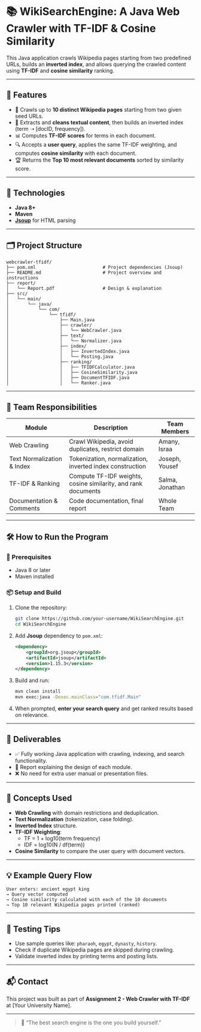 # 📚 WikiSearchEngine: A Java Web Crawler with TF-IDF & Cosine Similarity

This Java application crawls Wikipedia pages starting from two predefined URLs, builds an **inverted index**, and allows querying the crawled content using **TF-IDF** and **cosine similarity** ranking.

---

## 🚀 Features

- 🔗 Crawls up to **10 distinct Wikipedia pages** starting from two given seed URLs.
- 🧹 Extracts and **cleans textual content**, then builds an inverted index (term ➝ [docID, frequency]).
- 📊 Computes **TF-IDF scores** for terms in each document.
- 🔍 Accepts a **user query**, applies the same TF-IDF weighting, and computes **cosine similarity** with each document.
- 🏆 Returns the **Top 10 most relevant documents** sorted by similarity score.

---

## 🔧 Technologies

- **Java 8+**
- **Maven**
- **[Jsoup](https://jsoup.org/)** for HTML parsing

---

## 🗂️ Project Structure

```
webcrawler-tfidf/
├── pom.xml                         # Project dependencies (Jsoup)
├── README.md                       # Project overview and instructions
├── report/
│   └── Report.pdf                  # Design & explanation
├── src/
│   └── main/
│       └── java/
│           └── com/
│               └── tfidf/
│                   ├── Main.java
│                   ├── crawler/
│                   │   └── WebCrawler.java
│                   ├── text/
│                   │   └── Normalizer.java
│                   ├── index/
│                   │   ├── InvertedIndex.java
│                   │   └── Posting.java
│                   ├── ranking/
│                   │   ├── TFIDFCalculator.java
│                   │   ├── CosineSimilarity.java
│                   │   ├── DocumentTFIDF.java
│                   │   └── Ranker.java
```

---

## 👥 Team Responsibilities

| Module                       | Description                                                         | Team Members         |
|-----------------------------|---------------------------------------------------------------------|----------------------|
| Web Crawling                | Crawl Wikipedia, avoid duplicates, restrict domain                 | Amany, Israa         |
| Text Normalization & Index  | Tokenization, normalization, inverted index construction           | Joseph, Yousef       |
| TF-IDF & Ranking            | Compute TF-IDF weights, cosine similarity, and rank documents      | Salma, Jonathan      |
| Documentation & Comments    | Code documentation, final report                                   | Whole Team           |

---

## 🛠️ How to Run the Program

### 🧱 Prerequisites

- Java 8 or later
- Maven installed

### 📦 Setup and Build

1. Clone the repository:
   ```bash
   git clone https://github.com/your-username/WikiSearchEngine.git
   cd WikiSearchEngine
   ```

2. Add **Jsoup** dependency to `pom.xml`:
   ```xml
   <dependency>
       <groupId>org.jsoup</groupId>
       <artifactId>jsoup</artifactId>
       <version>1.15.3</version>
   </dependency>
   ```

3. Build and run:
   ```bash
   mvn clean install
   mvn exec:java -Dexec.mainClass="com.tfidf.Main"
   ```

4. When prompted, **enter your search query** and get ranked results based on relevance.

---

## 📑 Deliverables

- ✅ Fully working Java application with crawling, indexing, and search functionality.
- 📄 Report explaining the design of each module.
- ❌ No need for extra user manual or presentation files.

---

## 🧠 Concepts Used

- **Web Crawling** with domain restrictions and deduplication.
- **Text Normalization** (tokenization, case folding).
- **Inverted Index** structure.
- **TF-IDF Weighting**:
  - TF = 1 + log10(term frequency)
  - IDF = log10(N / df(term))
- **Cosine Similarity** to compare the user query with document vectors.

---

## 💡 Example Query Flow

```
User enters: ancient egypt king
→ Query vector computed
→ Cosine similarity calculated with each of the 10 documents
→ Top 10 relevant Wikipedia pages printed (ranked)
```

---

## 🧪 Testing Tips

- Use sample queries like: `pharaoh`, `egypt`, `dynasty`, `history`.
- Check if duplicate Wikipedia pages are skipped during crawling.
- Validate inverted index by printing terms and posting lists.

---

## 📬 Contact

This project was built as part of **Assignment 2 - Web Crawler with TF-IDF** at [Your University Name].

---

> 💬 “The best search engine is the one you build yourself.”
